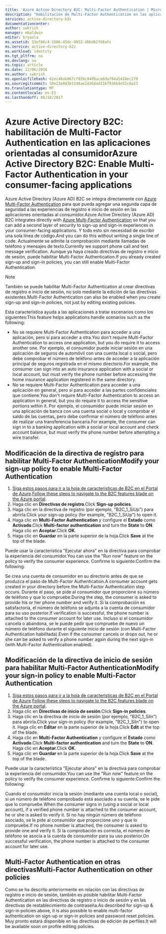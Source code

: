 ```yaml
---
title: 'Azure Active Directory B2C: Multi-Factor Authentication | Microsoft Docs'
description: "Habilitación de Multi-Factor Authentication en las aplicaciones orientadas al consumidor protegidas por Azure Active Directory B2C"
services: active-directory-b2c
documentationcenter: 
author: swkrish
manager: mbaldwin
editor: bryanla
ms.assetid: 53ef86c4-1586-45dc-9952-dbbd62f68afc
ms.service: active-directory-b2c
ms.workload: identity
ms.tgt_pltfrm: na
ms.devlang: na
ms.topic: article
ms.date: 12/06/2016
ms.author: swkrish
ms.openlocfilehash: 62ec48ab067cf02bc8409aca6da704a5418ec270
ms.sourcegitcommit: 50e23e8d3b1148ae2d36dad3167936b4e52c8a23
ms.translationtype: MT
ms.contentlocale: es-ES
ms.lasthandoff: 08/18/2017
---
```

# <a name="azure-active-directory-b2c-enable-multi-factor-authentication-in-your-consumer-facing-applications"></a><span data-ttu-id="413a1-103">Azure Active Directory B2C: habilitación de Multi-Factor Authentication en las aplicaciones orientadas al consumidor</span><span class="sxs-lookup"><span data-stu-id="413a1-103">Azure Active Directory B2C: Enable Multi-Factor Authentication in your consumer-facing applications</span></span>
<span data-ttu-id="413a1-104">Azure Active Directory (Azure AD) B2C se integra directamente con [Azure Multi-Factor Authentication](../multi-factor-authentication/multi-factor-authentication.md) para que pueda agregar una segunda capa de seguridad a las experiencias de registro e inicio de sesión en las aplicaciones orientadas al consumidor.</span><span class="sxs-lookup"><span data-stu-id="413a1-104">Azure Active Directory (Azure AD) B2C integrates directly with [Azure Multi-Factor Authentication](../multi-factor-authentication/multi-factor-authentication.md) so that you can add a second layer of security to sign-up and sign-in experiences in your consumer-facing applications.</span></span> <span data-ttu-id="413a1-105">Y todo esto sin necesidad de escribir una sola línea de código.</span><span class="sxs-lookup"><span data-stu-id="413a1-105">And you can do this without writing a single line of code.</span></span> <span data-ttu-id="413a1-106">Actualmente se admite la comprobación mediante llamadas de teléfono y mensajes de texto.</span><span class="sxs-lookup"><span data-stu-id="413a1-106">Currently we support phone call and text message verification.</span></span> <span data-ttu-id="413a1-107">Aunque ya haya creado directivas de registro e inicio de sesión, puede habilitar Multi-Factor Authentication.</span><span class="sxs-lookup"><span data-stu-id="413a1-107">If you already created sign-up and sign-in policies, you can still enable Multi-Factor Authentication.</span></span>

> [!NOTE]
> <span data-ttu-id="413a1-108">También se puede habilitar Multi-Factor Authentication al crear directivas de registro e inicio de sesión, no solo mediante la edición de las directivas existentes.</span><span class="sxs-lookup"><span data-stu-id="413a1-108">Multi-Factor Authentication can also be enabled when you create sign-up and sign-in policies, not just by editing existing policies.</span></span>
> 
> 

<span data-ttu-id="413a1-109">Esta característica ayuda a las aplicaciones a tratar escenarios como los siguientes:</span><span class="sxs-lookup"><span data-stu-id="413a1-109">This feature helps applications handle scenarios such as the following:</span></span>

* <span data-ttu-id="413a1-110">No se requiere Multi-Factor Authentication para acceder a una aplicación, pero sí para acceder a otra.</span><span class="sxs-lookup"><span data-stu-id="413a1-110">You don't require Multi-Factor Authentication to access one application, but you do require it to access another one.</span></span> <span data-ttu-id="413a1-111">Por ejemplo, el consumidor puede iniciar sesión en una aplicación de seguros de automóvil con una cuenta local o social, pero debe comprobar el número de teléfono antes de acceder a la aplicación principal de seguros registrada en el mismo directorio.</span><span class="sxs-lookup"><span data-stu-id="413a1-111">For example, the consumer can sign into an auto insurance application with a social or local account, but must verify the phone number before accessing the home insurance application registered in the same directory.</span></span>
* <span data-ttu-id="413a1-112">No se requiere Multi-Factor Authentication para acceder a una aplicación en general, pero sí para acceder a las partes confidenciales que contiene.</span><span class="sxs-lookup"><span data-stu-id="413a1-112">You don't require Multi-Factor Authentication to access an application in general, but you do require it to access the sensitive portions within it.</span></span> <span data-ttu-id="413a1-113">Por ejemplo, el consumidor puede iniciar sesión en una aplicación de banca con una cuenta social o local y comprobar el saldo de las cuentas, pero debe confirmar el número de teléfono antes de realizar una transferencia bancaria.</span><span class="sxs-lookup"><span data-stu-id="413a1-113">For example, the consumer can sign in to a banking application with a social or local account and check account balance, but must verify the phone number before attempting a wire transfer.</span></span>

## <a name="modify-your-sign-up-policy-to-enable-multi-factor-authentication"></a><span data-ttu-id="413a1-114">Modificación de la directiva de registro para habilitar Multi-Factor Authentication</span><span class="sxs-lookup"><span data-stu-id="413a1-114">Modify your sign-up policy to enable Multi-Factor Authentication</span></span>
1. <span data-ttu-id="413a1-115">[Siga estos pasos para ir a la hoja de características de B2C en el Portal de Azure](active-directory-b2c-app-registration.md#navigate-to-b2c-settings).</span><span class="sxs-lookup"><span data-stu-id="413a1-115">[Follow these steps to navigate to the B2C features blade on the Azure portal](active-directory-b2c-app-registration.md#navigate-to-b2c-settings).</span></span>
2. <span data-ttu-id="413a1-116">Haga clic en **Directivas de registro**.</span><span class="sxs-lookup"><span data-stu-id="413a1-116">Click **Sign-up policies**.</span></span>
3. <span data-ttu-id="413a1-117">Haga clic en la directiva de registro (por ejemplo, "B2C_1_SiUp") para abrirla.</span><span class="sxs-lookup"><span data-stu-id="413a1-117">Click your sign-up policy (for example, "B2C_1_SiUp") to open it.</span></span>
4. <span data-ttu-id="413a1-118">Haga clic en **Multi-Factor Authentication** y configure el **Estado** como **Activado**.</span><span class="sxs-lookup"><span data-stu-id="413a1-118">Click **Multi-factor authentication** and turn the **State** to **ON**.</span></span> <span data-ttu-id="413a1-119">Haga clic en **Aceptar**.</span><span class="sxs-lookup"><span data-stu-id="413a1-119">Click **OK**.</span></span>
5. <span data-ttu-id="413a1-120">Haga clic en **Guardar** en la parte superior de la hoja.</span><span class="sxs-lookup"><span data-stu-id="413a1-120">Click **Save** at the top of the blade.</span></span>

<span data-ttu-id="413a1-121">Puede usar la característica "Ejecutar ahora" en la directiva para comprobar la experiencia del consumidor.</span><span class="sxs-lookup"><span data-stu-id="413a1-121">You can use the "Run now" feature on the policy to verify the consumer experience.</span></span> <span data-ttu-id="413a1-122">Confirme lo siguiente:</span><span class="sxs-lookup"><span data-stu-id="413a1-122">Confirm the following:</span></span>

<span data-ttu-id="413a1-123">Se crea una cuenta de consumidor en su directorio antes de que se produzca el paso de Multi-Factor Authentication.</span><span class="sxs-lookup"><span data-stu-id="413a1-123">A consumer account gets created in your directory before the Multi-Factor Authentication step occurs.</span></span> <span data-ttu-id="413a1-124">Durante el paso, se pide al consumidor que proporcione su número de teléfono y que lo compruebe.</span><span class="sxs-lookup"><span data-stu-id="413a1-124">During the step, the consumer is asked to provide his or her phone number and verify it.</span></span> <span data-ttu-id="413a1-125">Si la comprobación es satisfactoria, el número de teléfono se adjunta a la cuenta de consumidor para su uso posterior.</span><span class="sxs-lookup"><span data-stu-id="413a1-125">If verification is successful, the phone number is attached to the consumer account for later use.</span></span> <span data-ttu-id="413a1-126">Incluso si el consumidor cancela o abandona, se le puede pedir que compruebe de nuevo un número de teléfono durante el siguiente inicio de sesión (con Multi-Factor Authentication habilitada).</span><span class="sxs-lookup"><span data-stu-id="413a1-126">Even if the consumer cancels or drops out, he or she can be asked to verify a phone number again during the next sign-in (with Multi-Factor Authentication enabled).</span></span>

## <a name="modify-your-sign-in-policy-to-enable-multi-factor-authentication"></a><span data-ttu-id="413a1-127">Modificación de la directiva de inicio de sesión para habilitar Multi-Factor Authentication</span><span class="sxs-lookup"><span data-stu-id="413a1-127">Modify your sign-in policy to enable Multi-Factor Authentication</span></span>
1. <span data-ttu-id="413a1-128">[Siga estos pasos para ir a la hoja de características de B2C en el Portal de Azure](active-directory-b2c-app-registration.md#navigate-to-b2c-settings).</span><span class="sxs-lookup"><span data-stu-id="413a1-128">[Follow these steps to navigate to the B2C features blade on the Azure portal](active-directory-b2c-app-registration.md#navigate-to-b2c-settings).</span></span>
2. <span data-ttu-id="413a1-129">Haga clic en **Directivas de inicio de sesión**.</span><span class="sxs-lookup"><span data-stu-id="413a1-129">Click **Sign-in policies**.</span></span>
3. <span data-ttu-id="413a1-130">Haga clic en la directiva de inicio de sesión (por ejemplo, "B2C_1_SiIn") para abrirla.</span><span class="sxs-lookup"><span data-stu-id="413a1-130">Click your sign-in policy (for example, "B2C_1_SiIn") to open it.</span></span> <span data-ttu-id="413a1-131">Haga clic en **Editar** en la parte superior de la hoja.</span><span class="sxs-lookup"><span data-stu-id="413a1-131">Click **Edit** at the top of the blade.</span></span>
4. <span data-ttu-id="413a1-132">Haga clic en **Multi-Factor Authentication** y configure el **Estado** como **Activado**.</span><span class="sxs-lookup"><span data-stu-id="413a1-132">Click **Multi-factor authentication** and turn the **State** to **ON**.</span></span> <span data-ttu-id="413a1-133">Haga clic en **Aceptar**.</span><span class="sxs-lookup"><span data-stu-id="413a1-133">Click **OK**.</span></span>
5. <span data-ttu-id="413a1-134">Haga clic en **Guardar** en la parte superior de la hoja.</span><span class="sxs-lookup"><span data-stu-id="413a1-134">Click **Save** at the top of the blade.</span></span>

<span data-ttu-id="413a1-135">Puede usar la característica "Ejecutar ahora" en la directiva para comprobar la experiencia del consumidor.</span><span class="sxs-lookup"><span data-stu-id="413a1-135">You can use the "Run now" feature on the policy to verify the consumer experience.</span></span> <span data-ttu-id="413a1-136">Confirme lo siguiente:</span><span class="sxs-lookup"><span data-stu-id="413a1-136">Confirm the following:</span></span>

<span data-ttu-id="413a1-137">Cuando el consumidor inicia la sesión (mediante una cuenta local o social), si un número de teléfono comprobado está asociado a su cuenta, se le pide que lo compruebe.</span><span class="sxs-lookup"><span data-stu-id="413a1-137">When the consumer signs in (using a social or local account), if a verified phone number is attached to the consumer account, he or she is asked to verify it.</span></span> <span data-ttu-id="413a1-138">Si no hay ningún número de teléfono asociado, se le pide al consumidor que proporcione uno y que lo compruebe.</span><span class="sxs-lookup"><span data-stu-id="413a1-138">If no phone number is attached, the consumer is asked to provide one and verify it.</span></span> <span data-ttu-id="413a1-139">Si la comprobación es correcta, el número de teléfono se asocia a la cuenta de consumidor para su uso posterior.</span><span class="sxs-lookup"><span data-stu-id="413a1-139">On successful verification, the phone number is attached to the consumer account for later use.</span></span>

## <a name="multi-factor-authentication-on-other-policies"></a><span data-ttu-id="413a1-140">Multi-Factor Authentication en otras directivas</span><span class="sxs-lookup"><span data-stu-id="413a1-140">Multi-Factor Authentication on other policies</span></span>
<span data-ttu-id="413a1-141">Como se ha descrito anteriormente en relación con las directivas de registro e inicio de sesión, también es posible habilitar Multi-Factor Authentication en las directivas de registro o inicio de sesión y en las directivas de restablecimiento de contraseña.</span><span class="sxs-lookup"><span data-stu-id="413a1-141">As described for sign-up & sign-in policies above, it is also possible to enable multi-factor authentication on sign-up or sign-in policies and password reset policies.</span></span> <span data-ttu-id="413a1-142">Muy pronto estará disponible en las directivas de edición de perfiles.</span><span class="sxs-lookup"><span data-stu-id="413a1-142">It will be available soon on profile editing policies.</span></span>

